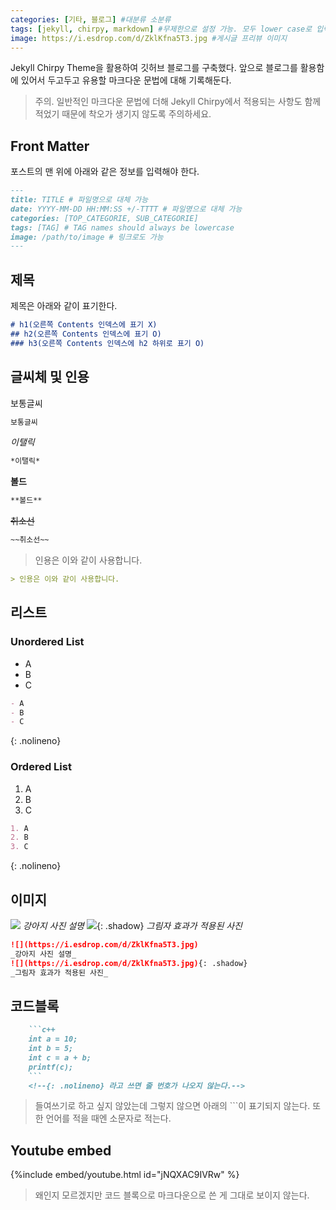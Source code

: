 ```yaml
---
categories: [기타, 블로그] #대분류 소분류
tags: [jekyll, chirpy, markdown] #무제한으로 설정 가능. 모두 lower case로 입력
image: https://i.esdrop.com/d/ZklKfna5T3.jpg #게시글 프리뷰 이미지
---
```


<!-- https://chirpy.cotes.page/posts/write-a-new-post/#images -->

Jekyll Chirpy Theme을 활용하여 깃허브 블로그를 구축했다. 앞으로 블로그를 활용함에 있어서 두고두고 유용할 마크다운 문법에 대해 기록해둔다.

> 주의. 일반적인 마크다운 문법에 더해 Jekyll Chirpy에서 적용되는 사항도 함께 적었기 때문에 착오가 생기지 않도록 주의하세요.

## Front Matter
포스트의 맨 위에 아래와 같은 정보를 입력해야 한다.
```markdown
---
title: TITLE # 파일명으로 대체 가능
date: YYYY-MM-DD HH:MM:SS +/-TTTT # 파일명으로 대체 가능
categories: [TOP_CATEGORIE, SUB_CATEGORIE]
tags: [TAG] # TAG names should always be lowercase
image: /path/to/image # 링크로도 가능
---
```

## 제목
제목은 아래와 같이 표기한다.
```markdown
# h1(오른쪽 Contents 인덱스에 표기 X)
## h2(오른쪽 Contents 인덱스에 표기 O)
### h3(오른쪽 Contents 인덱스에 h2 하위로 표기 O)
```

## 글씨체 및 인용
보통글씨
```markdown
보통글씨
```

*이탤릭*
```markdown
*이탤릭*
```

**볼드**
```markdown
**볼드**
```

~~취소선~~
```markdown
~~취소선~~
```

> 인용은 이와 같이 사용합니다.

```markdown
> 인용은 이와 같이 사용합니다.
```

## 리스트
### Unordered List
- A
- B
- C

```markdown
- A
- B
- C
```
{: .nolineno}

### Ordered List
1. A
2. B
3. C

```markdown
1. A
2. B
3. C
```
{: .nolineno}

## 이미지
![](https://i.esdrop.com/d/ZklKfna5T3.jpg)
_강아지 사진 설명_
![](https://i.esdrop.com/d/ZklKfna5T3.jpg){: .shadow}
_그림자 효과가 적용된 사진_

```markdown
![](https://i.esdrop.com/d/ZklKfna5T3.jpg)
_강아지 사진 설명_
![](https://i.esdrop.com/d/ZklKfna5T3.jpg){: .shadow}
_그림자 효과가 적용된 사진_
```

## 코드블록
<!-- 코드 언어를 나오게 할 수도 있다.(소문자로 해야하는듯) -->
```markdown
    ```c++
    int a = 10;
    int b = 5;
    int c = a + b;
    printf(c);
    ```
    <!--{: .nolineno} 라고 쓰면 줄 번호가 나오지 않는다.-->
```
> 들여쓰기로 하고 싶지 않았는데 그렇지 않으면 아래의 \```이 표기되지 않는다. 또한 언어를 적을 때엔 소문자로 적는다.

## Youtube embed
{%include embed/youtube.html id="jNQXAC9IVRw" %}
> 왜인지 모르겠지만 코드 블록으로 마크다운으로 쓴 게 그대로 보이지 않는다.